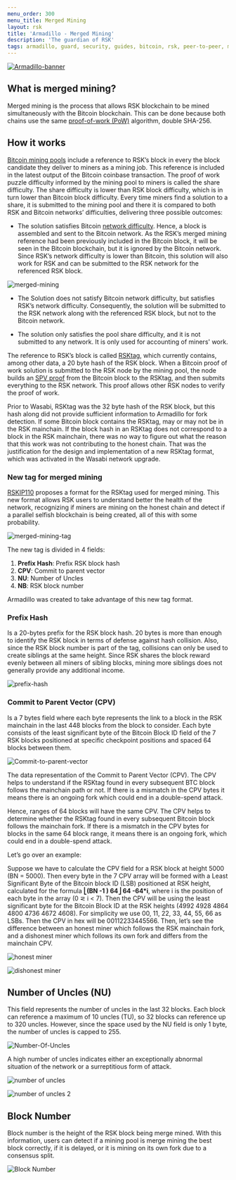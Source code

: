 ```yaml
---
menu_order: 300
menu_title: Merged Mining
layout: rsk
title: 'Armadillo - Merged Mining'
description: 'The guardian of RSK'
tags: armadillo, guard, security, guides, bitcoin, rsk, peer-to-peer, merged-mining, blockchain
---
```


[![Armadillo-banner](/assets/img/guides/armadillo/armadillo.png)](/guides/armadillo/)

## What is merged mining?

Merged mining is the process that allows RSK blockchain to be mined simultaneously with the Bitcoin blockchain.
This can be done because both chains use the same [proof-of-work (PoW)](https://en.wikipedia.org/wiki/Proof_of_work) algorithm,
double SHA-256.

## How it works

[Bitcoin mining pools](https://developers.rsk.co/rsk/architecture/mining/) include a reference to RSK’s block in every the block candidate they deliver to miners as a mining job. This reference is included in the latest output of the Bitcoin coinbase transaction. The proof of work puzzle difficulty informed by the mining pool to miners is called the share difficulty. The share difficulty is lower than RSK block difficulty, which is in turn lower than Bitcoin block difficulty. 
Every time miners find a solution to a share, it is submitted to the mining pool and there it is compared to both RSK and Bitcoin networks’ difficulties,
delivering three possible outcomes:

- The solution satisfies Bitcoin [network difficulty](https://en.bitcoin.it/wiki/Difficulty).
Hence, a block is assembled and sent to the Bitcoin network.
As the RSK’s merged mining reference had been previously included in the Bitcoin block, it will be seen in the Bitcoin blockchain, but it is ignored by the Bitcoin network.
Since RSK’s network difficulty is lower than Bitcoin,
this solution will also work for RSK and can be submitted to the RSK network for the referenced RSK block.

![merged-mining](/assets/img/guides/armadillo/merged-mining.png)

- The Solution does not satisfy Bitcoin network difficulty,
but satisfies RSK’s network difficulty.
Consequently, the solution will be submitted to the RSK network along with the referenced RSK block,
but not to the Bitcoin network.

- The solution only satisfies the pool share difficulty,
and it is not submitted to any network. It is only used for accounting of miners' work.

The reference to RSK’s block is called [RSKtag](/guides/armadillo/glossary/#rsktag/),
which currently contains, among other data, a 20 byte hash of the RSK block.
When a Bitcoin proof of work solution is submitted to the RSK node by the mining pool,
the node builds an [SPV proof](/guides/armadillo/glossary/#spv-proof) 
from the Bitcoin block to the RSKtag, and then submits everything to the RSK network.
This proof allows other RSK nodes to verify the proof of work.

Prior to Wasabi, RSKtag was the 32 byte hash of the RSK block,
but this hash along did not provide sufficient information to Armadillo for fork detection.
If some Bitcoin block contains the RSKtag,
may or may not be in the RSK mainchain.
If the block hash in an RSKtag does not correspond to a block in the RSK mainchain,
there was no way to figure out what the reason that this work was not contributing to the honest chain.
That was the justification for the design and implementation of a new RSKtag format, which was activated in the Wasabi network upgrade.

### New tag for merged mining



[RSKIP110](https://github.com/rsksmart/RSKIPs/blob/master/IPs/RSKIP110.md) proposes a format for the RSKtag used for merged mining.
This new format allows RSK users to understand better the health of the network,
recognizing if miners are mining on the honest chain and detect if a parallel selfish blockchain is being created,
all of this with some probability.

![merged-mining-tag](/assets/img/guides/armadillo/merged-mining-1.png)

The new tag is divided in 4 fields:
1. **Prefix Hash**: Prefix RSK block hash
2. **CPV**: Commit to parent vector
3. **NU**: Number of Uncles
4. **NB**: RSK block number

Armadillo was created to take advantage of this new tag format.

### Prefix Hash

Is a 20-bytes prefix for the RSK block hash.
20 bytes is more than enough to identify the RSK block in terms of defense against hash collision. Also, since the RSK block number is part of the tag, collisions can only be used to create siblings at the same height. Since RSK shares the block reward evenly between all miners of sibling blocks, mining more siblings does not generally provide any additional income.

![prefix-hash](/assets/img/guides/armadillo/prefix-hash.png)

### Commit to Parent Vector (CPV)

Is a 7 bytes field where each byte represents the link to a block in the RSK mainchain in the last 448 blocks from the block to consider.
Each byte consists of the least significant byte of the Bitcoin Block ID field of the 7 RSK blocks positioned at specific checkpoint positions and
spaced 64 blocks between them.

![Commit-to-parent-vector](/assets/img/guides/armadillo/boxes-bytes-cpv.jpg)

The data representation of the Commit to Parent Vector (CPV).
The CPV helps to understand if the RSKtag found in every subsequent BTC block follows the mainchain path or not.
If there is a mismatch in the CPV bytes it means there is an ongoing fork which could end in a double-spend attack.

Hence, ranges of 64 blocks will have the same CPV.
The CPV helps to determine whether the RSKtag found in every subsequent Bitcoin block follows the mainchain fork.
If there is a mismatch in the CPV bytes for blocks in the same 64 block range, it means there is an ongoing fork, which could end in a double-spend attack.

Let’s go over an example:

Suppose we have to calculate the CPV field for a RSK block at height 5000 (BN = 5000).
Then every byte in the 7 CPV array will be formed with a Least Significant Byte of the Bitcoin block ID (LSB) positioned at RSK height,
calculated for the formula  **⎣(BN -1 ) 64⎦ 64 -64\*i**, where i is the position of each byte in the array (0 ⋜ i < 7).
Then the CPV will be using the least significant byte for the Bitcoin Block ID at the RSK heights (4992 4928 4864 4800 4736 4672 4608).
For simplicity we use 00, 11, 22, 33, 44, 55, 66  as LSBs.
Then the CPV in hex will be 00112233445566.
Then, let’s see the difference between an honest miner which follows the RSK mainchain fork,
and a dishonest miner which follows its own fork and differs from the mainchain CPV.

![honest miner](/assets/img/guides/armadillo/honest-miner.png)

![dishonest miner](/assets/img/guides/armadillo/dishonest-miner.png)

## Number of Uncles (NU)

This field represents the number of uncles in the last 32 blocks.
Each block can reference a maximum of 10 uncles (TU),
so 32 blocks can reference up to 320 uncles. However,
since the space used by the NU field is only 1 byte,
the number of uncles is capped to 255.

![Number-Of-Uncles](/assets/img/guides/armadillo/boxes-bytes-nu.jpg)

A high number of uncles indicates either an exceptionally abnormal situation of the network or a surreptitious form of attack.

![number of uncles](/assets/img/guides/armadillo/number-of-uncles.png)

![number of uncles 2](/assets/img/guides/armadillo/nu-2.png)

## Block Number

Block number is the height of the RSK block being merge mined.
With this information, users can detect if a mining pool is merge mining the best block correctly,
if it is delayed, or it is mining on its own fork due to a consensus split.

![Block Number](/assets/img/guides/armadillo/block-number.png)
